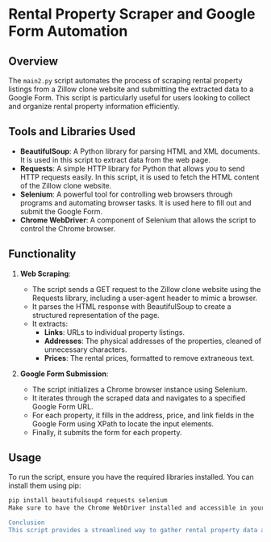 # Rental Property Scraper and Google Form Automation

## Overview
The `main2.py` script automates the process of scraping rental property listings from a Zillow clone website and submitting the extracted data to a Google Form. This script is particularly useful for users looking to collect and organize rental property information efficiently.

## Tools and Libraries Used
- **BeautifulSoup**: A Python library for parsing HTML and XML documents. It is used in this script to extract data from the web page.
- **Requests**: A simple HTTP library for Python that allows you to send HTTP requests easily. In this script, it is used to fetch the HTML content of the Zillow clone website.
- **Selenium**: A powerful tool for controlling web browsers through programs and automating browser tasks. It is used here to fill out and submit the Google Form.
- **Chrome WebDriver**: A component of Selenium that allows the script to control the Chrome browser.

## Functionality
1. **Web Scraping**:
   - The script sends a GET request to the Zillow clone website using the Requests library, including a user-agent header to mimic a browser.
   - It parses the HTML response with BeautifulSoup to create a structured representation of the page.
   - It extracts:
     - **Links**: URLs to individual property listings.
     - **Addresses**: The physical addresses of the properties, cleaned of unnecessary characters.
     - **Prices**: The rental prices, formatted to remove extraneous text.

2. **Google Form Submission**:
   - The script initializes a Chrome browser instance using Selenium.
   - It iterates through the scraped data and navigates to a specified Google Form URL.
   - For each property, it fills in the address, price, and link fields in the Google Form using XPath to locate the input elements.
   - Finally, it submits the form for each property.

## Usage
To run the script, ensure you have the required libraries installed. You can install them using pip:
```bash
pip install beautifulsoup4 requests selenium
Make sure to have the Chrome WebDriver installed and accessible in your system's PATH.

Conclusion
This script provides a streamlined way to gather rental property data and submit it to a Google Form, saving time and effort in data entry tasks.